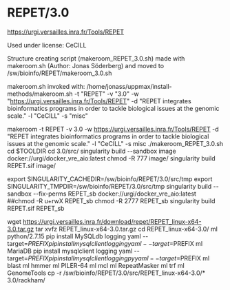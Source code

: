 REPET/3.0
========================

<https://urgi.versailles.inra.fr/Tools/REPET>

Used under license:
CeCILL

Structure creating script (makeroom_REPET_3.0.sh) made with makeroom.sh (Author: Jonas Söderberg) and moved to /sw/bioinfo/REPET/makeroom_3.0.sh

makeroom.sh invoked with:
/home/jonass/uppmax/install-methods/makeroom.sh -t "REPET" -v "3.0" -w "https://urgi.versailles.inra.fr/Tools/REPET" -d "REPET integrates bioinformatics programs in order to tackle biological issues at the genomic scale." -l "CeCILL" -s "misc"

makeroom -t REPET -v 3.0 -w https://urgi.versailles.inra.fr/Tools/REPET -d "REPET integrates bioinformatics programs in order to tackle biological issues at the genomic scale." -l "CeCILL" -s misc
./makeroom_REPET_3.0.sh
cd $TOOLDIR
cd 3.0/src/
singularity build --sandbox image docker://urgi/docker_vre_aio:latest
chmod -R 777 image/
singularity build REPET.sif image/





export SINGULARITY_CACHEDIR=/sw/bioinfo/REPET/3.0/src/tmp
export SINGULARITY_TMPDIR=/sw/bioinfo/REPET/3.0/src/tmp
singularity build --sandbox --fix-perms REPET_sb docker://urgi/docker_vre_aio:latest
##chmod -R u+rwX REPET_sb
chmod -R 2777 REPET_sb
singularity build REPET.sif REPET_sb









wget https://urgi.versailles.inra.fr/download/repet/REPET_linux-x64-3.0.tar.gz
tar xvfz REPET_linux-x64-3.0.tar.gz
cd REPET_linux-x64-3.0/
ml python/2.7.15
pip install MySQLdb logging yaml --target=$PREFIX
pip install mysqlclient logging yaml --target=$PREFIX
ml MariaDB
pip install mysqlclient logging yaml --target=$PREFIX
pip install mysqlclient logging pyyaml --target=$PREFIX
ml blast
ml hmmer
ml PILER-64
ml mcl
ml RepeatMasker
ml trf
ml GenomeTools
cp -r /sw/bioinfo/REPET/3.0/src/REPET_linux-x64-3.0/* 3.0/rackham/
